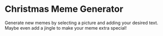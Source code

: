<h1> Christmas Meme Generator </h1>

Generate new memes by selecting a picture and adding your desired text. Maybe even add a jingle to make your meme extra special!
